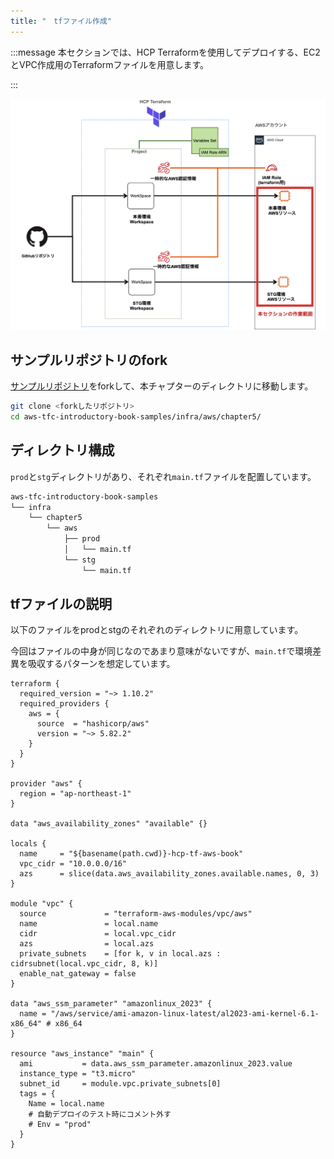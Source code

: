 ```yaml
---
title: "　tfファイル作成"
---
```


:::message
本セクションでは、HCP Terraformを使用してデプロイする、EC2とVPC作成用のTerraformファイルを用意します。

:::

![](/images/chapter_5/03-diagram.png)

## サンプルリポジトリのfork

[サンプルリポジトリ](https://github.com/msato0731/aws-tfc-introductory-book-samples)をforkして、本チャプターのディレクトリに移動します。

```bash
git clone <forkしたリポジトリ>
cd aws-tfc-introductory-book-samples/infra/aws/chapter5/
```

## ディレクトリ構成

`prod`と`stg`ディレクトリがあり、それぞれ`main.tf`ファイルを配置しています。

```bash
aws-tfc-introductory-book-samples
└── infra
    └── chapter5
        └── aws
            ├── prod
            │   └── main.tf
            └── stg
                └── main.tf
```

## tfファイルの説明

以下のファイルをprodとstgのそれぞれのディレクトリに用意しています。

今回はファイルの中身が同じなのであまり意味がないですが、`main.tf`で環境差異を吸収するパターンを想定しています。

```hcl
terraform {
  required_version = "~> 1.10.2"
  required_providers {
    aws = {
      source  = "hashicorp/aws"
      version = "~> 5.82.2"
    }
  }
}

provider "aws" {
  region = "ap-northeast-1"
}

data "aws_availability_zones" "available" {}

locals {
  name     = "${basename(path.cwd)}-hcp-tf-aws-book"
  vpc_cidr = "10.0.0.0/16"
  azs      = slice(data.aws_availability_zones.available.names, 0, 3)
}

module "vpc" {
  source             = "terraform-aws-modules/vpc/aws"
  name               = local.name
  cidr               = local.vpc_cidr
  azs                = local.azs
  private_subnets    = [for k, v in local.azs : cidrsubnet(local.vpc_cidr, 8, k)]
  enable_nat_gateway = false
}

data "aws_ssm_parameter" "amazonlinux_2023" {
  name = "/aws/service/ami-amazon-linux-latest/al2023-ami-kernel-6.1-x86_64" # x86_64
}

resource "aws_instance" "main" {
  ami           = data.aws_ssm_parameter.amazonlinux_2023.value
  instance_type = "t3.micro"
  subnet_id     = module.vpc.private_subnets[0]
  tags = {
    Name = local.name
    # 自動デプロイのテスト時にコメント外す
    # Env = "prod"
  }
}
```
